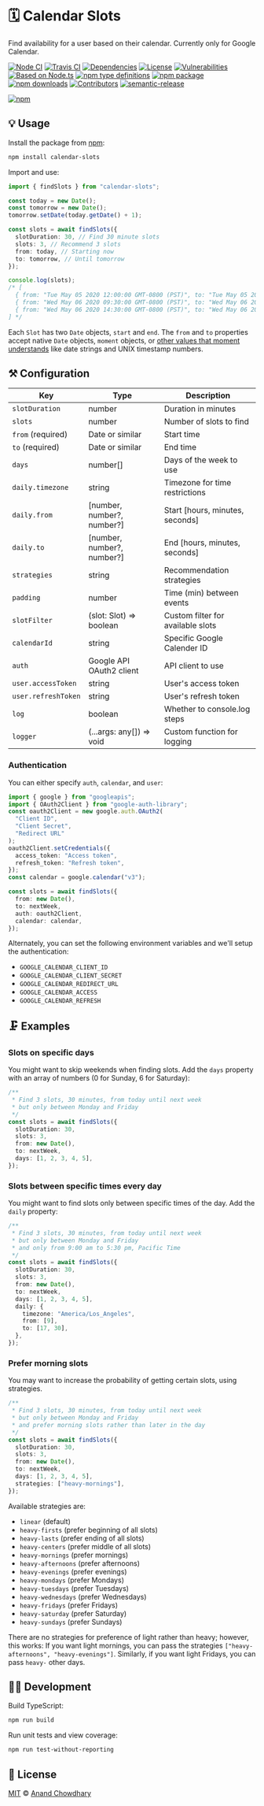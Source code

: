 # 🗓️ Calendar Slots

Find availability for a user based on their calendar. Currently only for Google Calendar.

[![Node CI](https://img.shields.io/github/workflow/status/AnandChowdhary/calendar-slots/Node%20CI?label=GitHub%20CI&logo=github)](https://github.com/AnandChowdhary/calendar-slots/actions)
[![Travis CI](https://img.shields.io/travis/AnandChowdhary/calendar-slots?label=Travis%20CI&logo=travis%20ci&logoColor=%23fff)](https://travis-ci.org/AnandChowdhary/calendar-slots)
[![Dependencies](https://img.shields.io/librariesio/release/npm/calendar-slots)](https://libraries.io/npm/calendar-slots)
[![License](https://img.shields.io/npm/l/calendar-slots)](https://github.com/AnandChowdhary/calendar-slots/blob/master/LICENSE)
[![Vulnerabilities](https://img.shields.io/snyk/vulnerabilities/npm/calendar-slots.svg)](https://snyk.io/test/npm/calendar-slots)
[![Based on Node.ts](https://img.shields.io/badge/based%20on-node.ts-brightgreen)](https://github.com/AnandChowdhary/node.ts)
[![npm type definitions](https://img.shields.io/npm/types/calendar-slots.svg)](https://unpkg.com/browse/calendar-slots/dist/index.d.ts)
[![npm package](https://img.shields.io/npm/v/calendar-slots.svg)](https://www.npmjs.com/package/calendar-slots)
[![npm downloads](https://img.shields.io/npm/dw/calendar-slots)](https://www.npmjs.com/package/calendar-slots)
[![Contributors](https://img.shields.io/github/contributors/AnandChowdhary/calendar-slots)](https://github.com/AnandChowdhary/calendar-slots/graphs/contributors)
[![semantic-release](https://img.shields.io/badge/%20%20%F0%9F%93%A6%F0%9F%9A%80-semantic--release-e10079.svg)](https://github.com/semantic-release/semantic-release)

[![npm](https://nodei.co/npm/calendar-slots.png)](https://www.npmjs.com/package/calendar-slots)

## 💡 Usage

Install the package from [npm](https://www.npmjs.com/package/calendar-slots):

```bash
npm install calendar-slots
```

Import and use:

```ts
import { findSlots } from "calendar-slots";

const today = new Date();
const tomorrow = new Date();
tomorrow.setDate(today.getDate() + 1);

const slots = await findSlots({
  slotDuration: 30, // Find 30 minute slots
  slots: 3, // Recommend 3 slots
  from: today, // Starting now
  to: tomorrow, // Until tomorrow
});

console.log(slots);
/* [
  { from: "Tue May 05 2020 12:00:00 GMT-0800 (PST)", to: "Tue May 05 2020 12:30:00 GMT-0800 (PST)" },
  { from: "Wed May 06 2020 09:30:00 GMT-0800 (PST)", to: "Wed May 06 2020 10:00:00 GMT-0800 (PST)" },
  { from: "Wed May 06 2020 14:30:00 GMT-0800 (PST)", to: "Wed May 06 2020 15:00:00 GMT-0800 (PST)" }
] */
```

Each `Slot` has two `Date` objects, `start` and `end`. The `from` and `to` properties accept native `Date` objects, `moment` objects, or [other values that moment understands](https://momentjs.com/docs/#/parsing/string) like date strings and UNIX timestamp numbers.

## ⚒️ Configuration

| Key                 | Type                       | Description                       |
| ------------------- | -------------------------- | --------------------------------- |
| `slotDuration`      | number                     | Duration in minutes               |
| `slots`             | number                     | Number of slots to find           |
| `from` (required)   | Date or similar            | Start time                        |
| `to` (required)     | Date or similar            | End time                          |
| `days`              | number[]                   | Days of the week to use           |
| `daily.timezone`    | string                     | Timezone for time restrictions    |
| `daily.from`        | [number, number?, number?] | Start [hours, minutes, seconds]   |
| `daily.to`          | [number, number?, number?] | End [hours, minutes, seconds]     |
| `strategies`        | string                     | Recommendation strategies         |
| `padding`           | number                     | Time (min) between events         |
| `slotFilter`        | (slot: Slot) => boolean    | Custom filter for available slots |
| `calendarId`        | string                     | Specific Google Calender ID       |
| `auth`              | Google API OAuth2 client   | API client to use                 |
| `user.accessToken`  | string                     | User's access token               |
| `user.refreshToken` | string                     | User's refresh token              |
| `log`               | boolean                    | Whether to console.log steps      |
| `logger`            | (...args: any[]) => void   | Custom function for logging       |

### Authentication

You can either specify `auth`, `calendar`, and `user`:

```ts
import { google } from "googleapis";
import { OAuth2Client } from "google-auth-library";
const oauth2Client = new google.auth.OAuth2(
  "Client ID",
  "Client Secret",
  "Redirect URL"
);
oauth2Client.setCredentials({
  access_token: "Access token",
  refresh_token: "Refresh token",
});
const calendar = google.calendar("v3");

const slots = await findSlots({
  from: new Date(),
  to: nextWeek,
  auth: oauth2Client,
  calendar: calendar,
});
```

Alternately, you can set the following environment variables and we'll setup the authentication:

- `GOOGLE_CALENDAR_CLIENT_ID`
- `GOOGLE_CALENDAR_CLIENT_SECRET`
- `GOOGLE_CALENDAR_REDIRECT_URL`
- `GOOGLE_CALENDAR_ACCESS`
- `GOOGLE_CALENDAR_REFRESH`

## 🗜️ Examples

### Slots on specific days

You might want to skip weekends when finding slots. Add the `days` property with an array of numbers (0 for Sunday, 6 for Saturday):

```ts
/**
 * Find 3 slots, 30 minutes, from today until next week
 * but only between Monday and Friday
 */
const slots = await findSlots({
  slotDuration: 30,
  slots: 3,
  from: new Date(),
  to: nextWeek,
  days: [1, 2, 3, 4, 5],
});
```

### Slots between specific times every day

You might want to find slots only between specific times of the day. Add the `daily` property:

```ts
/**
 * Find 3 slots, 30 minutes, from today until next week
 * but only between Monday and Friday
 * and only from 9:00 am to 5:30 pm, Pacific Time
 */
const slots = await findSlots({
  slotDuration: 30,
  slots: 3,
  from: new Date(),
  to: nextWeek,
  days: [1, 2, 3, 4, 5],
  daily: {
    timezone: "America/Los_Angeles",
    from: [9],
    to: [17, 30],
  },
});
```

### Prefer morning slots

You may want to increase the probability of getting certain slots, using strategies.

```ts
/**
 * Find 3 slots, 30 minutes, from today until next week
 * but only between Monday and Friday
 * and prefer morning slots rather than later in the day
 */
const slots = await findSlots({
  slotDuration: 30,
  slots: 3,
  from: new Date(),
  to: nextWeek,
  days: [1, 2, 3, 4, 5],
  strategies: ["heavy-mornings"],
});
```

Available strategies are:

- `linear` (default)
- `heavy-firsts` (prefer beginning of all slots)
- `heavy-lasts` (prefer ending of all slots)
- `heavy-centers` (prefer middle of all slots)
- `heavy-mornings` (prefer mornings)
- `heavy-afternoons` (prefer afternoons)
- `heavy-evenings` (prefer evenings)
- `heavy-mondays` (prefer Mondays)
- `heavy-tuesdays` (prefer Tuesdays)
- `heavy-wednesdays` (prefer Wednesdays)
- `heavy-fridays` (prefer Fridays)
- `heavy-saturday` (prefer Saturday)
- `heavy-sundays` (prefer Sundays)

There are no strategies for preference of light rather than heavy; however, this works: If you want light mornings, you can pass the strategies `["heavy-afternoons", "heavy-evenings"]`. Similarly, if you want light Fridays, you can pass `heavy-` other days.

## 👩‍💻 Development

Build TypeScript:

```bash
npm run build
```

Run unit tests and view coverage:

```bash
npm run test-without-reporting
```

## 📄 License

[MIT](./LICENSE) © [Anand Chowdhary](https://anandchowdhary.com)
